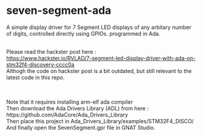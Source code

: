 # seven-segment-ada

A simple display driver for 7 Segment LED displays of any arbitary number of digits, controlled directly using GPIOs. programmed in Ada.
<br>
<br>

Please read the hackster post here :
<br>
https://www.hackster.io/RVLAD/7-segment-led-display-driver-with-ada-on-stm32f4-discovery-cccc0a
<br>
Althogh the code on hackster post is a bit outdated, but still relevant to the latest code in this repo.

<br>
<br>
Note that it requires installing arm-elf ada compiler
<br>
Then download the Ada Drivers Library (ADL) from here : https://github.com/AdaCore/Ada_Drivers_Library
<br>
Then place this project in Ada_Drivers_Library/examples/STM32F4_DISCO/
<br>
And finally open the SevenSegment.gpr file in GNAT Studio.
